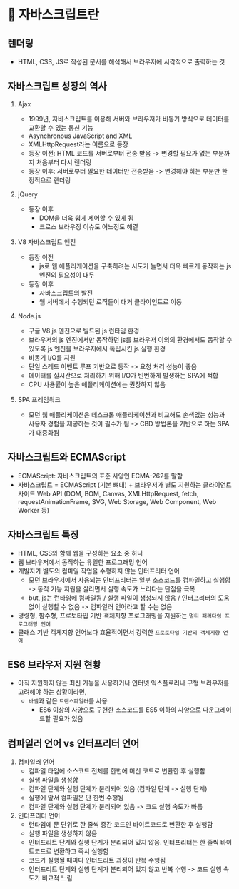 # 🎁 자바스크립트란

## 렌더링

- HTML, CSS, JS로 작성된 문서를 해석해서 브라우저에 시각적으로 출력하는 것

## 자바스크립트 성장의 역사

1. Ajax
   - 1999년, 자바스크립트를 이용해 서버와 브라우저가 비동기 방식으로 데이터를 교환할 수 있는 통신 기능
   - Asynchronous JavaScript and XML
   - XMLHttpRequest라는 이름으로 등장
   - 등장 이전: HTML 코드를 서버로부터 전송 받음 -> 변경할 필요가 없는 부분까지 처음부터 다시 렌더링
   - 등장 이후: 서버로부터 필요한 데이터만 전송받음 -> 변경해야 하는 부분만 한정적으로 렌더링
2. jQuery
   - 등장 이후
     - DOM을 더욱 쉽게 제어할 수 있게 됨
     - 크로스 브라우징 이슈도 어느정도 해결
3. V8 자바스크립트 엔진
   - 등장 이전
     - js로 웹 애플리케이션을 구축하려는 시도가 늘면서 더욱 빠르게 동작하는 js 엔진의 필요성이 대두
   - 등장 이후
     - 자바스크립트의 발전
     - 웹 서버에서 수행되던 로직들이 대거 클라이언트로 이동
4. Node.js

   - 구글 V8 js 엔진으로 빌드된 js 런타임 환경
   - 브라우저의 js 엔진에서만 동작하던 js를 브라우저 이외의 환경에서도 동작할 수 있도록 js 엔진을 브라우저에서 독립시킨 js 실행 환경
   - 비동기 I/O를 지원
   - 단일 스레드 이벤트 루프 기반으로 동작 -> 요청 처리 성능이 좋음
   - 데이터를 실시간으로 처리하기 위해 I/O가 빈번하게 발생하는 SPA에 적합
   - CPU 사용률이 높은 애플리케이션에는 권장하지 않음

5. SPA 프레임워크
   - 모던 웹 애플리케이션은 데스크톱 애플리케이션과 비교해도 손색없는 성능과 사용자 경험을 제공하는 것이 필수가 됨 -> CBD 방법론을 기반으로 하는 SPA가 대중화됨

## 자바스크립트와 ECMAScript

- ECMAScript: 자바스크립트의 표준 사양인 ECMA-262를 말함
- 자바스크립트 = ECMAScript (기본 뼈대) + 브라우저가 별도 지원하는 클라이언트 사이드 Web API (DOM, BOM, Canvas, XMLHttpRequest, fetch, requestAnimationFrame, SVG, Web Storage, Web Component, Web Worker 등)

## 자바스크립트 특징

- HTML, CSS와 함께 웹을 구성하는 요소 중 하나
- 웹 브라우저에서 동작하는 유일한 프로그래밍 언어
- 개발자가 별도의 컴파일 작업을 수행하지 않는 인터프리터 언어
  - 모던 브라우저에서 사용되는 인터프리터는 일부 소스코드를 컴파일하고 실행함 -> 동적 기능 지원을 살리면서 실행 속도가 느리다는 단점을 극복
  - but, js는 런타임에 컴파일됨 / 실행 파일이 생성되지 않음 / 인터프리터의 도움 없이 실행할 수 없음 -> 컴파일러 언어라고 할 수는 없음
- 명령형, 함수형, 프로토타입 기반 객체지향 프로그래밍을 지원하는 `멀티 패러다임 프로그래밍 언어`
- 클래스 기반 객체지향 언어보다 효율적이면서 강력한 `프로토타입 기반의 객체지향 언어`

## ES6 브라우저 지원 현황

- 아직 지원하지 않는 최신 기능을 사용하거나 인터넷 익스플로러나 구형 브라우저를 고려해야 하는 상황이라면,
  - `바벨`과 같은 `트랜스파일러`를 사용
    - ES6 이상의 사양으로 구현한 소스코드를 ES5 이하의 사양으로 다운그레이드할 필요가 있음

## 컴파일러 언어 vs 인터프리터 언어

1. 컴파일러 언어
   - 컴파일 타임에 소스코드 전체를 한번에 머신 코드로 변환한 후 실행함
   - 실행 파일을 생성함
   - 컴파일 단계와 실행 단계가 분리되어 있음 (컴파일 단계 -> 실행 단계)
   - 실행에 앞서 컴파일은 단 한번 수행됨
   - 컴파일 단계와 실행 단계가 분리되어 있음 -> 코드 실행 속도가 빠름
2. 인터프리터 언어
   - 런타임에 문 단위로 한 줄씩 중간 코드인 바이트코드로 변환한 후 실행함
   - 실행 파일을 생성하지 않음
   - 인터프리트 단계와 실행 단계가 분리되어 있지 않음. 인터프리터는 한 줄씩 바이트코드로 변환하고 즉시 실행함
   - 코드가 실행될 때마다 인터프리트 과정이 반복 수행됨
   - 인터프리트 단계와 실행 단계가 분리되어 있지 않고 반복 수행 -> 코드 실행 속도가 비교적 느림
